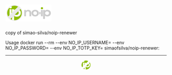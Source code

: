 # ![noip-logo](https://github.com/habuild/hassio/blob/main/noip-renewer/logo.png)

copy of simao-silva/noip-renewer

Usage
docker run --rm --env NO_IP_USERNAME=<EMAIL> --env NO_IP_PASSWORD=<PASSWORD> --env NO_IP_TOTP_KEY=<NOIP TOTP KEY> simaofsilva/noip-renewer:<TAG>

---

<p align="center">
  <img src="https://github.com/habuild/hassio/blob/main/noip-renewer/icon.png" />
</p>
